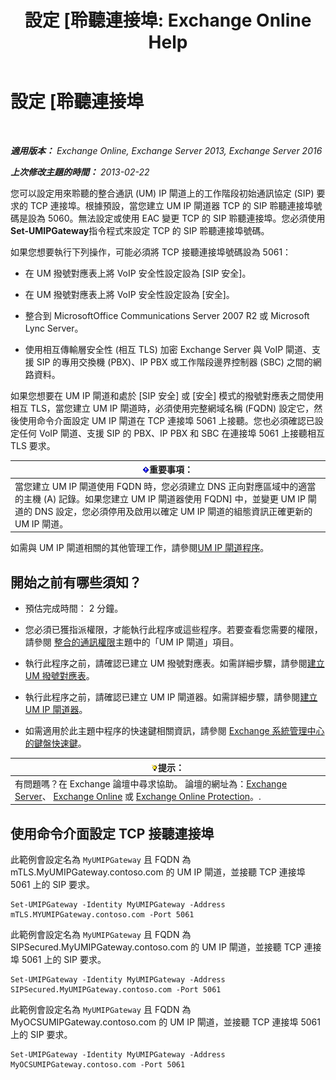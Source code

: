 ﻿---
title: '設定 [聆聽連接埠: Exchange Online Help'
TOCTitle: 設定 [聆聽連接埠
ms:assetid: 200ecbd8-18c3-4594-9cc8-924b3ab4eca1
ms:mtpsurl: https://technet.microsoft.com/zh-tw/library/Ee633457(v=EXCHG.150)
ms:contentKeyID: 50553949
ms.date: 05/23/2018
mtps_version: v=EXCHG.150
ms.translationtype: MT
---

# 設定 \[聆聽連接埠

 

_**適用版本：** Exchange Online, Exchange Server 2013, Exchange Server 2016_

_**上次修改主題的時間：** 2013-02-22_

您可以設定用來聆聽的整合通訊 (UM) IP 閘道上的工作階段初始通訊協定 (SIP) 要求的 TCP 連接埠。根據預設，當您建立 UM IP 閘道器 TCP 的 SIP 聆聽連接埠號碼是設為 5060。無法設定或使用 EAC 變更 TCP 的 SIP 聆聽連接埠。您必須使用**Set-UMIPGateway**指令程式來設定 TCP 的 SIP 聆聽連接埠號碼。

如果您想要執行下列操作，可能必須將 TCP 接聽連接埠號碼設為 5061：

  - 在 UM 撥號對應表上將 VoIP 安全性設定設為 \[SIP 安全\]。

  - 在 UM 撥號對應表上將 VoIP 安全性設定設為 \[安全\]。

  - 整合到 MicrosoftOffice Communications Server 2007 R2 或 Microsoft Lync Server。

  - 使用相互傳輸層安全性 (相互 TLS) 加密 Exchange Server 與 VoIP 閘道、支援 SIP 的專用交換機 (PBX)、IP PBX 或工作階段邊界控制器 (SBC) 之間的網路資料。

如果您想要在 UM IP 閘道和處於 \[SIP 安全\] 或 \[安全\] 模式的撥號對應表之間使用相互 TLS，當您建立 UM IP 閘道時，必須使用完整網域名稱 (FQDN) 設定它，然後使用命令介面設定 UM IP 閘道在 TCP 連接埠 5061 上接聽。您也必須確認已設定任何 VoIP 閘道、支援 SIP 的 PBX、IP PBX 和 SBC 在連接埠 5061 上接聽相互 TLS 要求。

<table>
<thead>
<tr class="header">
<th><img src="images/Bb124558.important(EXCHG.150).gif" title="重要事項" alt="重要事項" />重要事項：</th>
</tr>
</thead>
<tbody>
<tr class="odd">
<td>當您建立 UM IP 閘道使用 FQDN 時，您必須建立 DNS 正向對應區域中的適當的主機 (A) 記錄。如果您建立 UM IP 閘道器使用 FQDN] 中，並變更 UM IP 閘道的 DNS 設定，您必須停用及啟用以確定 UM IP 閘道的組態資訊正確更新的 UM IP 閘道。</td>
</tr>
</tbody>
</table>


如需與 UM IP 閘道相關的其他管理工作，請參閱[UM IP 閘道程序](um-ip-gateway-procedures-exchange-2013-help.md)。

## 開始之前有哪些須知？

  - 預估完成時間： 2 分鐘。

  - 您必須已獲指派權限，才能執行此程序或這些程序。若要查看您需要的權限，請參閱 [整合的通訊權限](unified-messaging-permissions-exchange-2013-help.md)主題中的「UM IP 閘道」項目。

  - 執行此程序之前，請確認已建立 UM 撥號對應表。如需詳細步驟，請參閱[建立 UM 撥號對應表](create-a-um-dial-plan-exchange-2013-help.md)。

  - 執行此程序之前，請確認已建立 UM IP 閘道器。如需詳細步驟，請參閱[建立 UM IP 閘道器](create-a-um-ip-gateway-exchange-2013-help.md)。

  - 如需適用於此主題中程序的快速鍵相關資訊，請參閱 [Exchange 系統管理中心的鍵盤快速鍵](keyboard-shortcuts-in-the-exchange-admin-center-exchange-online-protection-help.md)。

<table>
<thead>
<tr class="header">
<th><img src="images/Bb124558.tip(EXCHG.150).gif" title="提示" alt="提示" />提示：</th>
</tr>
</thead>
<tbody>
<tr class="odd">
<td>有問題嗎？在 Exchange 論壇中尋求協助。 論壇的網址為：<a href="https://go.microsoft.com/fwlink/p/?linkid=60612">Exchange Server</a>、 <a href="https://go.microsoft.com/fwlink/p/?linkid=267542">Exchange Online</a> 或 <a href="https://go.microsoft.com/fwlink/p/?linkid=285351">Exchange Online Protection</a>。.</td>
</tr>
</tbody>
</table>


## 使用命令介面設定 TCP 接聽連接埠

此範例會設定名為 `MyUMIPGateway` 且 FQDN 為 mTLS.MyUMIPGateway.contoso.com 的 UM IP 閘道，並接聽 TCP 連接埠 5061 上的 SIP 要求。

    Set-UMIPGateway -Identity MyUMIPGateway -Address mTLS.MYUMIPGateway.contoso.com -Port 5061

此範例會設定名為 `MyUMIPGateway` 且 FQDN 為 SIPSecured.MyUMIPGateway.contoso.com 的 UM IP 閘道，並接聽 TCP 連接埠 5061 上的 SIP 要求。

    Set-UMIPGateway -Identity MyUMIPGateway -Address SIPSecured.MyUMIPGateway.contoso.com -Port 5061

此範例會設定名為 `MyUMIPGateway` 且 FQDN 為 MyOCSUMIPGateway.contoso.com 的 UM IP 閘道，並接聽 TCP 連接埠 5061 上的 SIP 要求。

    Set-UMIPGateway -Identity MyUMIPGateway -Address MyOCSUMIPGateway.contoso.com -Port 5061

